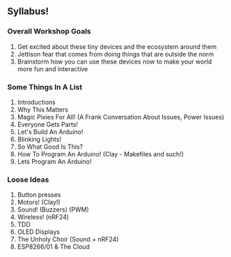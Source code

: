 ## Syllabus!

### Overall Workshop Goals
1. Get excited about these tiny devices and the ecosystem around them
2. Jettison fear that comes from doing things that are outside the norm
3. Brainstorm how you can use these devices now to make your world more fun and interactive


### Some Things In A List
1. Introductions
2. Why This Matters
3. Magic Pixies For All!  (A Frank Conversation About Issues, Power Issues)
4. Everyone Gets Parts!
5. Let's Build An Arduino!
6. Blinking Lights!
7. So What Good Is This?
8. How To Program An Arduino!  (Clay - Makefiles and such!)
9. Lets Program An Arduino!


### Loose Ideas
1. Button presses
2. Motors!  (Clay!)
3. Sound!  (Buzzers)  (PWM)
4. Wireless!  (nRF24)
5. TDD
6. OLED Displays
7. The Unholy Choir (Sound + nRF24)
8. ESP8266/01 & The Cloud
